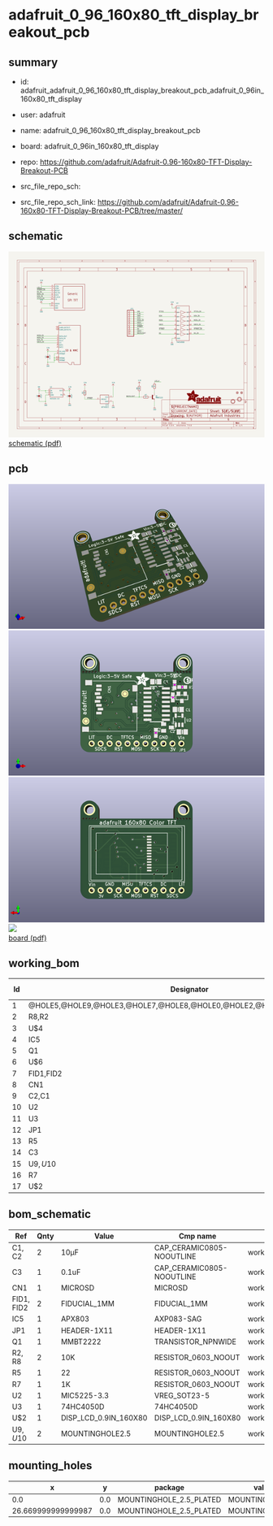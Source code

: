 # adafruit_0_96_160x80_tft_display_breakout_pcb
 
## summary 
* id: adafruit_adafruit_0_96_160x80_tft_display_breakout_pcb_adafruit_0_96in_160x80_tft_display
* user: adafruit
* name: adafruit_0_96_160x80_tft_display_breakout_pcb
* board: adafruit_0_96in_160x80_tft_display
* repo: https://github.com/adafruit/Adafruit-0.96-160x80-TFT-Display-Breakout-PCB



* src_file_repo_sch: 
* src_file_repo_sch_link: https://github.com/adafruit/Adafruit-0.96-160x80-TFT-Display-Breakout-PCB/tree/master/

## schematic  
![](working_schematic_600.png)  
[schematic (pdf)](working_schematic.pdf)  

## pcb  
![](working_3d_600.png) 
![](working_3d_front_600.png)  
![](working_3d_back_600.png)  
![](working_600.png)  
[board (pdf)](working.pdf)  

## working_bom
| Id | Designator | Footprint | Quantity | Designation | Supplier and ref |  | None | 
| --- | --- | --- | --- | --- | --- | --- | --- | 
| 1 | @HOLE5,@HOLE9,@HOLE3,@HOLE7,@HOLE8,@HOLE0,@HOLE2,@HOLE4,@HOLE1,@HOLE6 |  | 10 |  |  |  | [''] | 
| 2 | R8,R2 | 0603-NO | 2 | 10K |  |  | [''] | 
| 3 | U$4 | ADAFRUIT_3.5MM | 1 | MICROSD |  |  | [''] | 
| 4 | IC5 | SOT23 | 1 | APX803 |  |  | [''] | 
| 5 | Q1 | SOT23-WIDE | 1 | MMBT2222 |  |  | [''] | 
| 6 | U$6 | PCBFEAT-REV-040 | 1 |  |  |  | [''] | 
| 7 | FID1,FID2 | FIDUCIAL_1MM | 2 | FIDUCIAL_1MM |  |  | [''] | 
| 8 | CN1 | MICROSD | 1 |  |  |  | [''] | 
| 9 | C2,C1 | 0805-NO | 2 | 10µF |  |  | [''] | 
| 10 | U2 | SOT23-5 | 1 | MIC5225-3.3 |  |  | [''] | 
| 11 | U3 | SOIC16 | 1 | 74HC4050D |  |  | [''] | 
| 12 | JP1 | 1X11_ROUND | 1 |  |  |  | [''] | 
| 13 | R5 | 0603-NO | 1 | 22 |  |  | [''] | 
| 14 | C3 | 0805-NO | 1 | 0.1uF |  |  | [''] | 
| 15 | U$9,U$10 | MOUNTINGHOLE_2.5_PLATED | 2 | MOUNTINGHOLE2.5 |  |  | [''] | 
| 16 | R7 | 0603-NO | 1 | 1K |  |  | [''] | 
| 17 | U$2 | TFT_0.96IN_160X80 | 1 | DISP_LCD_0.9IN_160X80 |  |  | [''] | 


## bom_schematic
| Ref | Qnty | Value | Cmp name | Footprint | Description | Vendor | DNP | 
| --- | --- | --- | --- | --- | --- | --- | --- | 
| C1, C2 | 2 | 10µF | CAP_CERAMIC0805-NOOUTLINE | working:0805-NO |  |  |  | 
| C3 | 1 | 0.1uF | CAP_CERAMIC0805-NOOUTLINE | working:0805-NO |  |  |  | 
| CN1 | 1 | MICROSD | MICROSD | working:MICROSD |  |  |  | 
| FID1, FID2 | 2 | FIDUCIAL_1MM | FIDUCIAL_1MM | working:FIDUCIAL_1MM |  |  |  | 
| IC5 | 1 | APX803 | AXP083-SAG | working:SOT23 |  |  |  | 
| JP1 | 1 | HEADER-1X11 | HEADER-1X11 | working:1X11_ROUND |  |  |  | 
| Q1 | 1 | MMBT2222 | TRANSISTOR_NPNWIDE | working:SOT23-WIDE |  |  |  | 
| R2, R8 | 2 | 10K | RESISTOR_0603_NOOUT | working:0603-NO |  |  |  | 
| R5 | 1 | 22 | RESISTOR_0603_NOOUT | working:0603-NO |  |  |  | 
| R7 | 1 | 1K | RESISTOR_0603_NOOUT | working:0603-NO |  |  |  | 
| U2 | 1 | MIC5225-3.3 | VREG_SOT23-5 | working:SOT23-5 |  |  |  | 
| U3 | 1 | 74HC4050D | 74HC4050D | working:SOIC16 |  |  |  | 
| U$2 | 1 | DISP_LCD_0.9IN_160X80 | DISP_LCD_0.9IN_160X80 | working:TFT_0.96IN_160X80 |  |  |  | 
| U$9, U$10 | 2 | MOUNTINGHOLE2.5 | MOUNTINGHOLE2.5 | working:MOUNTINGHOLE_2.5_PLATED |  |  |  | 


## mounting_holes
| x | y | package | value | ref | size | 
| --- | --- | --- | --- | --- | --- | 
| 0.0 | 0.0 | MOUNTINGHOLE_2.5_PLATED | MOUNTINGHOLE2.5 | U$9 | m3 | 
| 26.669999999999987 | 0.0 | MOUNTINGHOLE_2.5_PLATED | MOUNTINGHOLE2.5 | U$10 | m3 | 


